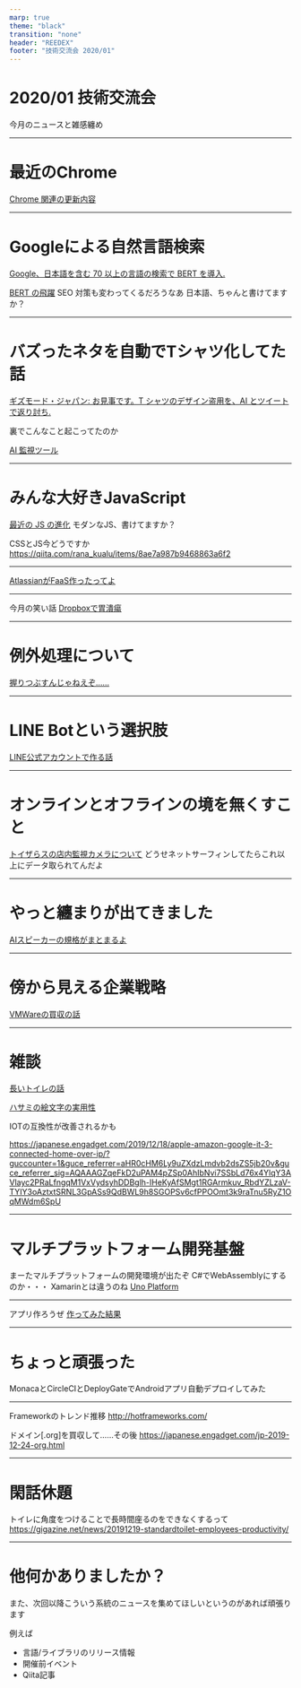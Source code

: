 ```yaml
---
marp: true
theme: "black"
transition: "none"
header: "REEDEX"
footer: "技術交流会 2020/01"
---
```


# 2020/01 技術交流会

今月のニュースと雑感纏め

---

# 最近のChrome
[Chrome 関連の更新内容](https://qiita.com/ykyk1218/items/59d0307c3c129a2933ee)

---

# Googleによる自然言語検索
[Google、日本語を含む 70 以上の言語の検索で BERT を導入.](https://www.suzukikenichi.com/blog/bert-went-wild-in-over-70-languagages-including-japanese/)

[BERT の飛躍](https://tech.nikkeibp.co.jp/atcl/nxt/column/18/01129/120400002/)
SEO 対策も変わってくるだろうなあ
日本語、ちゃんと書けてますか？

---

# バズったネタを自動でTシャツ化してた話
[ギズモード・ジャパン: お見事です。T シャツのデザイン盗用を、AI とツイートで返り討ち.](https://www.gizmodo.jp/2019/12/i-want-that-on-a-t-shirt.html)

裏でこんなこと起こってたのか

[AI 監視ツール](https://wired.jp/2019/12/11/these-startups-are-building-tools-keep-eye-ai/)


---

# みんな大好きJavaScript

[最近の JS の進化](https://inspiredwebdev.com/everything-from-es-2016-to-es-2019)
モダンなJS、書けてますか？

CSSとJS今どうですか
https://qiita.com/rana_kualu/items/8ae7a987b9468863a6f2

---

[AtlassianがFaaS作ったってよ](https://jp.techcrunch.com/2019/12/13/2019-12-12-atlassian-launches-new-serverless-cloud-development-platform/)

---

今月の笑い話
[Dropboxで胃潰瘍](https://qiita.com/ktnyt/items/a4729e11b465c8f65478)


---

# 例外処理について
[握りつぶすんじゃねえぞ……](https://qiita.com/Munchkin/items/48897c98c8b9749d66b5)


---

# LINE Botという選択肢
[LINE公式アカウントで作る話](https://www.slideshare.net/hiroyukihiki/line-141383739)

---

# オンラインとオフラインの境を無くすこと

[トイザらスの店内監視カメラについて](https://wired.jp/2019/12/16/toys-r-us-surveillance/)
どうせネットサーフィンしてたらこれ以上にデータ取られてんだよ


---

# やっと纏まりが出てきました
[AIスピーカーの規格がまとまるよ](https://internet.watch.impress.co.jp/docs/column/curation/1227533.html)

---

# 傍から見える企業戦略
[VMWareの買収の話](https://note.com/hamanakak/n/ne154b24c96d6)


---

# 雑談

[長いトイレの話](https://gigazine.net/news/20191219-standardtoilet-employees-productivity/)

[ハサミの絵文字の実用性](https://gigazine.net/news/20200106-which-emoji-scissors-close/)

IOTの互換性が改善されるかも

https://japanese.engadget.com/2019/12/18/apple-amazon-google-it-3-connected-home-over-ip/?guccounter=1&guce_referrer=aHR0cHM6Ly9uZXdzLmdvb2dsZS5jb20v&guce_referrer_sig=AQAAAGZqeFkD2uPAM4pZSp0AhIbNvi7SSbLd76x4YlqY3AVlayc2PRaLfngqM1VxVydsyhDDBglh-IHeKyAfSMgt1RGArmkuv_RbdYZLzaV-TYIY3oAztxtSRNL3GpASs9QdBWL9h8SGOPSv6cfPPOOmt3k9raTnu5RyZ1OqMWdm6SpU



---

# マルチプラットフォーム開発基盤
まーたマルチプラットフォームの開発環境が出たぞ
C#でWebAssemblyにするのか・・・
Xamarinとは違うのね
[Uno Platform](https://platform.uno/)


---

アプリ作ろうぜ
[作ってみた結果](https://qiita.com/__naoya__/items/98ac66157a1578be2798)

---

# ちょっと頑張った
MonacaとCircleCIとDeployGateでAndroidアプリ自動デプロイしてみた

---

Frameworkのトレンド推移
http://hotframeworks.com/


ドメイン[.org]を買収して……その後
https://japanese.engadget.com/jp-2019-12-24-org.html

---

# 閑話休題

トイレに角度をつけることで長時間座るのをできなくするって
https://gigazine.net/news/20191219-standardtoilet-employees-productivity/

---

# 他何かありましたか？

また、次回以降こういう系統のニュースを集めてほしいというのがあれば頑張ります


例えば
* 言語/ライブラリのリリース情報
* 開催前イベント
* Qiita記事
